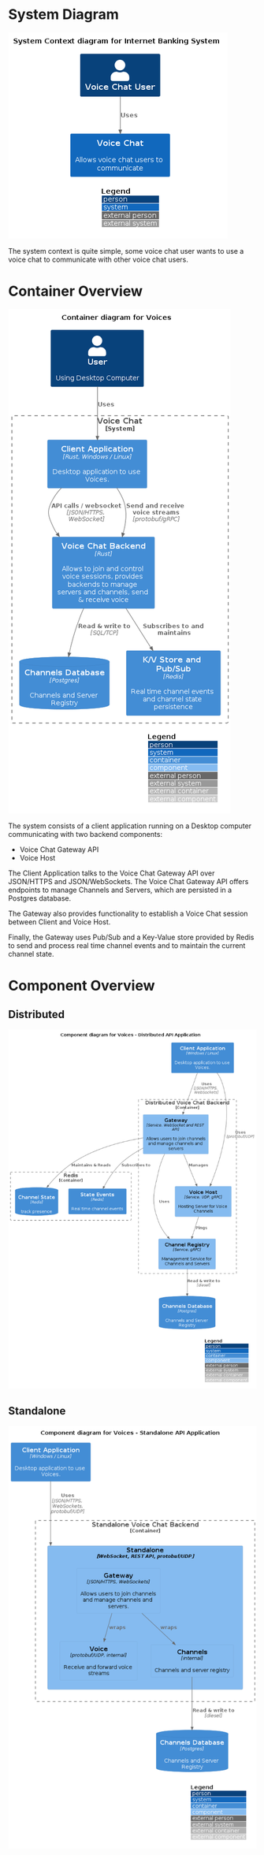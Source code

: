 # System Diagram

![System](./rendered/system-diagram.png)

The system context is quite simple, some voice chat user wants to use a voice chat to communicate with other voice chat users.

# Container Overview

![Container Overview](./rendered/container-diagram.png)

The system consists of a client application running on a Desktop computer communicating with two backend components:

* Voice Chat Gateway API
* Voice Host

The Client Application talks to the Voice Chat Gateway API over JSON/HTTPS and JSON/WebSockets. The Voice Chat Gateway API offers endpoints to manage Channels and Servers, which are persisted in a Postgres database.

The Gateway also provides functionality to establish a Voice Chat session between Client and Voice Host.

Finally, the Gateway uses Pub/Sub and a Key-Value store provided by Redis to send and process real time channel events and to maintain the current channel state.

# Component Overview

## Distributed

![Component Overview](./rendered/component-diagram-distributed.png)

## Standalone

![Component Overview](./rendered/component-diagram-standalone.png)
